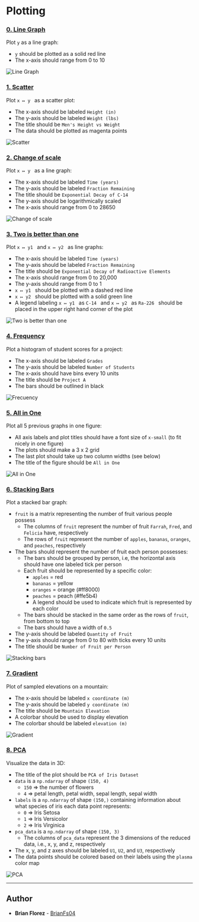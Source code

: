 # Plotting

### [0. Line Graph](./0-line.py)
Plot `y` as a line graph:
* `y` should be plotted as a solid red line
* The x-axis should range from 0 to 10

![Line Graph](https://i.ibb.co/Mh7gXzX/Line-Graph.png)

### [1. Scatter](./1-scatter.py)
Plot `x ↦ y ` as a scatter plot:
* The x-axis should be labeled `Height (in)`
* The y-axis should be labeled `Weight (lbs)`
* The title should be `Men's Height vs Weight`
* The data should be plotted as magenta points

![Scatter](https://i.ibb.co/r7HH4hX/Scatter.png)

### [2. Change of scale](./2-change_scale.py)
Plot `x ↦ y ` as a line graph:
* The x-axis should be labeled `Time (years)`
* The y-axis should be labeled `Fraction Remaining`
* The title should be `Exponential Decay of C-14`
* The y-axis should be logarithmically scaled
* The x-axis should range from 0 to 28650

![Change of scale](https://i.ibb.co/rG94TV9/Change-of-scale.png)


### [3. Two is better than one](./3-two.py)
Plot `x ↦ y1 ` and `x ↦ y2 ` as line graphs:
* The x-axis should be labeled `Time (years)`
* The y-axis should be labeled `Fraction Remaining`
* The title should be `Exponential Decay of Radioactive Elements`
* The x-axis should range from 0 to 20,000
* The y-axis should range from 0 to 1
* `x ↦ y1 ` should be plotted with a dashed red line
* `x ↦ y2 ` should be plotted with a solid green line
* A legend labeling `x ↦ y1 ` as `C-14 ` and `x ↦ y2 ` as `Ra-226 ` should be placed in the upper right hand corner of the plot

![Two is better than one](https://i.ibb.co/2tcVPLX/Two-better-than-one.png)


### [4. Frequency](./4-frequency.py)
Plot a histogram of student scores for a project:
* The x-axis should be labeled `Grades`
* The y-axis should be labeled `Number of Students`
* The x-axis should have bins every 10 units
* The title should be `Project A`
* The bars should be outlined in black

![Frecuency](https://i.ibb.co/Qb7nJXK/Frequency.png)

### [5. All in One](./5-all_in_one.py)
Plot all 5 previous graphs in one figure:
* All axis labels and plot titles should have a font size of `x-small` (to fit nicely in one figure)
* The plots should make a 3 x 2 grid
* The last plot should take up two column widths (see below)
* The title of the figure should be `All in One`

![All in One](https://i.ibb.co/K5D86zK/All-in-One.png)

### [6. Stacking Bars](./6-bars.py)
Plot a stacked bar graph:

* `fruit` is a matrix representing the number of fruit various people possess
  * The columns of `fruit` represent the number of fruit `Farrah`, `Fred`, and `Felicia` have, respectively
  * The rows of `fruit` represent the number of `apples`, `bananas`, `oranges`, and `peaches`, respectively
* The bars should represent the number of fruit each person possesses:
  * The bars should be grouped by person, i.e, the horizontal axis should have one labeled tick per person
  * Each fruit should be represented by a specific color:
    * `apples` = red
    * `bananas` = yellow
    * `oranges` = orange (#ff8000)
    * `peaches` = peach (#ffe5b4)
    * A legend should be used to indicate which fruit is represented by each color
  * The bars should be stacked in the same order as the rows of `fruit`, from bottom to top
  * The bars should have a width of `0.5`
* The y-axis should be labeled `Quantity of Fruit`
* The y-axis should range from 0 to 80 with ticks every 10 units
* The title should be `Number of Fruit per Person`

![Stacking bars](https://i.ibb.co/dfhFgT2/Stacking-bars.png)

### [7. Gradient](./100-gradient.py)
Plot of sampled elevations on a mountain:
* The x-axis should be labeled `x coordinate (m)`
* The y-axis should be labeled `y coordinate (m)`
* The title should be `Mountain Elevation`
* A colorbar should be used to display elevation
* The colorbar should be labeled `elevation (m)`

![Gradient](https://i.ibb.co/pjXcP19/Gradient.png)

### [8. PCA](./101-pca.py)
Visualize the data in 3D:
* The title of the plot should be `PCA of Iris Dataset`
* `data` is a `np.ndarray` of shape `(150, 4)`
   * `150` => the number of flowers
   * `4` => petal length, petal width, sepal length, sepal width
* `labels` is a `np.ndarray` of shape `(150,)` containing information about what species of iris each data point represents:
   * `0` => Iris Setosa
   * `1` => Iris Versicolor
   * `2` => Iris Virginica
* `pca_data` is a `np.ndarray` of shape `(150, 3)`
  * The columns of `pca_data` represent the 3 dimensions of the reduced data, i.e., x, y, and z, respectively
* The x, y, and z axes should be labeled `U1`, `U2`, and `U3`, respectively
* The data points should be colored based on their labels using the `plasma` color map

![PCA](https://i.ibb.co/P4BHs7j/PCA.png)

---
## Author
* **Brian Florez** - [BrianFs04](https://github.com/BrianFs04)

